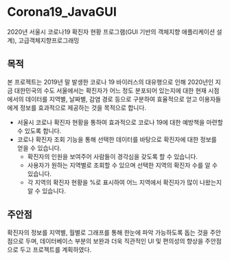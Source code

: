 # Corona19_JavaGUI
2020년 서울시 코로나19 확진자 현황 프로그램(GUI 기반의 객체지향 애플리케이션 설계), 고급객체지향프로그래밍

## 목적
 본 프로젝트는 2019년 말 발생한 코로나 19 바이러스의 대유행으로 인해 
 2020년인 지금 대한민국의 수도 서울에서는 확진자가 어느 정도 분포되어 있는지에 대한 현재 시점에서의 데이터를 
 지역별, 날짜별, 감염 경로 등으로 구분하여 효율적으로 얻고 이용자들에게 정보를 효과적으로 제공하는 것을 목적으로 합니다. 
  - 서울시 코로나 확진자 현황을 통하여 효과적으로 코로나 19에 대한 예방책을 마련할 수 있도록 합니다.
  - 코로나 확진자 조회 기능을 통해 선택한 데이터를 바탕으로 확진자에 대한 정보를 얻을 수 있습니다.
	- 확진자의 인원을 보여주어 사람들이 경각심을 갖도록 할 수 있습니다.
	- 사용자가 원하는 지역별로 조회할 수 있으며 선택한 지역의 확진자 수를 알 수 있습니다.
	- 각 지역의 확진자 현황을 %로 표시하여 어느 지역에서 확진자가 많이 나왔는지 알 수 있습니다.
  
## 주안점
확진자의 정보를 지역별, 월별로 그래프를 통해 한눈에 파악 가능하도록 돕는 것을 주안점으로 두며, 
데이터베이스 부분의 보완과 더욱 직관적인 UI 및 편의성의 향상을 주안점으로 두고 프로젝트를 계획하였다. 
